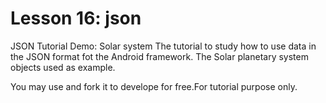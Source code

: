 # Lesson 16: json
JSON Tutorial Demo: Solar system
The tutorial to study how to use data in the JSON format fot the Android framework. The Solar planetary system objects used as example.

You may use and fork it to develope for free.For tutorial purpose only.
